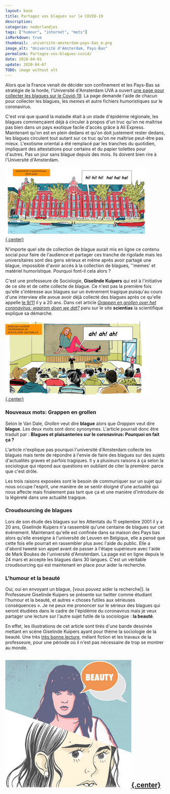 ```yaml
---
layout: base
title: Partagez vos blagues sur le COVID-19
description: 
categorie: nederlandjes
tags: ["humour", "internet", "mots"]
isMarkdown: true
thumbnail: .universite-amsterdam-pays-bas_m.png
image_alt: "Université d'Amsterdam, Pays-Bas"
permalink: Partagez-vos-blagues-covid/
date: 2020-04-01
update: 2020-04-07
TODO: image without alt
---
```




Alors que la France venait de décider son confinement et les Pays-Bas sa stratégie de la horde, l'Université d'Amsterdam UVA a ouvert [une page pour collecter les blagues sur le Covid-19](https://uvacommscience.eu.qualtrics.com/jfe/form/SV_eOGzCgEHtNW5PZX).  La page demande l'aide de chacun pour collecter les blagues, les *memes* et autre fichiers humoristiques sur le coronavirus.

C'est vrai que quand la maladie était à un stade d'épidémie régionale, les blagues commençaient déjà à circuler à propos d'un truc qu'on ne maîtrise pas bien dans un pays exotique facile d'accès grâce à Ali Express. Maintenant qu'on est en plein dedans et qu'on doit justement rester dedans, les blagues circulent tout autant sur ce truc qu'on ne maîtrise peut-être pas mieux. L'exotisme oriental a été remplacé par les tranches du quotidien, impliquant des attestations pour certains et du papier toilettes pour d'autres. Pas un jour sans blague depuis des mois. Ils doivent bien rire à l'Université d'Amsterdam.

[![Université d'Amsterdam, Pays-Bas](.universite-amsterdam-pays-bas_m.png){.center}](/public/images/scans/bd/universite-amsterdam-pays-bas.png)

N'importe quel site de collection de blague aurait mis en ligne ce contenu social pour faire de l'audience et partager ces tranche de rigolade mais les universitaires sont des gens sérieux et même après avoir partagé une blague, impossible d'avoir accès à la collection de blagues, ''memes' et matériel humoristique. Pourquoi font-il cela alors ?

C'est une professeure de Sociologie, **Giselinde Kuipers** qui est à l'initiative de ce site et de cette collecte de blague. Ce n'est pas la première fois qu'elle s'intéresse aux blagues sur un événement tragique puisqu'au cours d'une interview elle avoue avoir déjà collecté des blagues après ce qu'elle appelle [le 9/11](https://fr.wikipedia.org/wiki/Attentats_du_11_septembre_2001) il y a 20 ans. Dans cet article *[Grappen en grollen over het coronavirus: waarom doen we dat?](https://www.scientias.nl/grappen-en-grollen-over-het-coronavirus-waarom-doen-we-dat/)* paru sur le site **scientias** la scientifique explique sa démarche.

[![Giselinde Kuipers, Prof de socio](.giselind-kuuipers-pr-sociologie_m.png){.center}](/public/images/scans/bd/giselind-kuuipers-pr-sociologie.png)

### Nouveaux mots: Grappen en grollen 
Selon le Van Dale, *Grollen* veut dire **blague** alors que *Grappen* veut dire **blague**. Les deux mots sont donc synonymes. L'article pourrait donc être traduit par : **Blagues et plaisanteries sur le coronavirus: Pourquoi on fait ça ?** 

L'article n'explique pas pourquoi l'université d'Amsterdam collecte les blagues mais tente de répondre à l'envie de faire des blagues sur des sujets d'actualités graves et parfois tragiques. Il y a plusieurs raisons à ça selon la sociologue qui répond aux questions en oubliant de citer la première: parce que c'est drôle.

Les trois raisons exposées sont le besoin de communiquer sur un sujet qui nous occupe l'esprit, une manière de se sentir éloigné d'une actualité qui nous affecte mais finalement pas tant que ça et une manière d'introduire de la légèreté dans une actualité tragique. 

### Croudsourcing de blagues
Lors de son étude des blagues sur les Attentats du 11 septembre 2001 il y a  20 ans, Giselinde Kuipers n'a rassemblé qu'une centaine de blagues sur cet événement. Maintenant qu'elle est confinée dans sa maison des Pays bas alors qu'elle enseigne à l'université de Leuven en Belgique, elle a pensé que cette fois elle pourrait en rassembler plus avec l'aide du public. Elle a d'abord tweeté son appel avant de passer à l'étape supérieure avec l'aide de Mark Boukes
de l'université d'Amsterdam. La page est en ligne depuis le 24 mars et accepte les blagues dans 30 langues. C'est un véritable croudsourcing qui est maintenant en place pour aider la recherche. 

### L'humour et la beauté
Oui, oui en envoyant un blague, [vous pouvez aider la recherche|]. la Professeure Giselinde Kuipers se présente sur twitter comme étudiant l'humour et la beauté, et autres « choses futiles aux sérieuses conséquences ». Je ne peux me prononcer sur le sérieux des blagues qui seront étudiées dans le cadre de l'épidémie du coronavirus mais je veux partager une lecture sur l'autre sujet futile de la sociologue : **la beauté**. 

En effet, les illustrations de cet article sont tirés d'une bande dessinée mettant en scène Giselinde Kuipers ayant pour thème la sociologie de la beauté. Une très [très bonne lecture](https://www.erccomics.com/comics/the-sociology-of-beauty), mêlant fiction et les travaux de la professeure, pour une période où il n'est pas nécessaire de trop se montrer au monde. 

[![](Beauty-erc-comics.png){.center}](https://www.erccomics.com/comics/the-sociology-of-beauty)
---
<!-- post notes:
http://www.giselinde.nl/ 
https://www.sociologyofbeauty.nl/
--->
